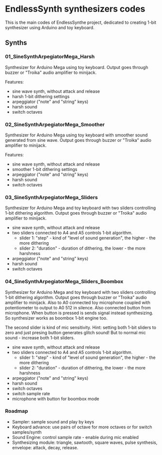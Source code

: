 # EndlessSynth synthesizers codes

This is the main codes of EndlessSynthe project, dedicated to creating 1-bit synthesizer 
using Arduino and toy keyboard.

## Synths

### 01_SineSynthArpegiatorMega_Harsh

Synthesizer for Arduino Mega using toy keyboard. Output goes through buzzer or "Troika" audio amplifier to minijack.

Features:
* sine wave synth, without attack and release
* harsh 1-bit dithering settings
* arpeggiator ("note" and "string" keys)
* harsh sound
* switch octaves



### 02_SineSynthArpegiatorMega_Smoother

Synthesizer for Arduino Mega using toy keyboard with smoother sound
generated from sine wave. Output goes through buzzer or "Troika" audio amplifier to minijack.

Features:
* sine wave synth, without attack and release
* smoother 1-bit dithering settings
* arpeggiator ("note" and "string" keys)
* harsh sound
* switch octaves


### 03_SineSynthArpegiatorMega_Sliders

Synthesizer for Arduino Mega and toy keyboard 
with two sliders controlling 1-bit dithering algorithm. Output goes through buzzer or "Troika" audio amplifier to minijack.

* sine wave synth, without attack and release
* two sliders connected to A4 and A5 controls 1-bit algorithm.
  - slider 1: "step" - kind of "level of sound generation", the higher - the more dithering
  - slider 2: "duration" - duration of dithering, the lower - the more harshness
* arpeggiator ("note" and "string" keys)
* harsh sound
* switch octaves


### 04_SineSynthArpegiatorMega_Sliders_Boombox

Synthesizer for Arduino Mega and toy keyboard 
with two sliders controlling 1-bit dithering algorithm. Output goes through buzzer or "Troika" audio amplifier to minijack.
Also to A0 connected toy microphone coupled with potentiometer to output to A0 512 in silence.
Also connected button from microphone. When button is pressed is sends signal instead synthesizing.
So synthesizer works as boombox 1-bit engine too.

The second slider is kind of mic sensitivity.
Hint: setting both 1-bit sliders to zero and just presing button generates glitch sound!
But to normal mic sound - increase both 1-bit sliders.

* sine wave synth, without attack and release
* two sliders connected to A4 and A5 controls 1-bit algorithm.
  - slider 1: "step" - kind of "level of sound generation", the higher - the more dithering
  - slider 2: "duration" - duration of dithering, the lower - the more harshness
* arpeggiator ("note" and "string" keys)
* harsh sound
* switch octaves
* switch sample rate
* microphone with button for boombox mode

### Roadmap

* Sampler: sample sound and play by keys
* Keyboard advance: use pairs of octave for more octaves or for switch samples/synth
* Sound Engine: control sample rate - enable during mic enabled
* Synthesizing module: triangle, sawtooth, square waves, pulse synthesis, envelope: attack, decay, release.

